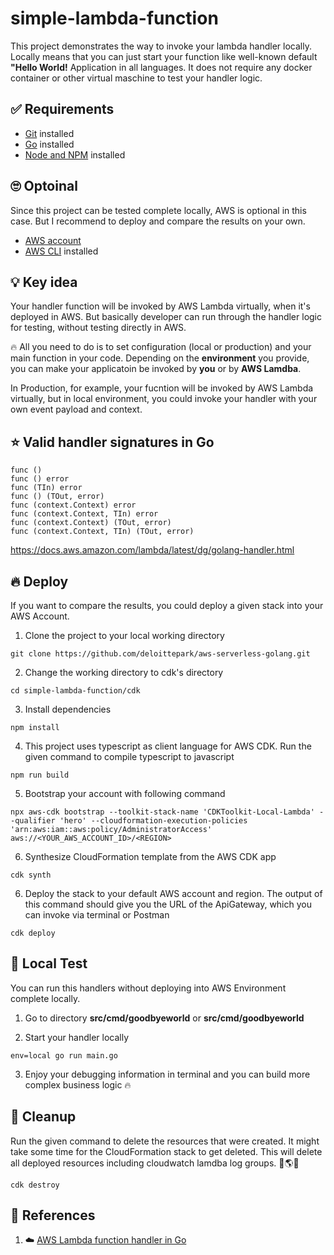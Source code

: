 # simple-lambda-function
This project demonstrates the way to invoke your lambda handler locally. Locally means that you can just start your function like well-known default **"Hello World!** Application in all languages. It does not require any docker container or other virtual maschine to test your handler logic. 

## ✅ Requirements 
* [Git](https://git-scm.com/book/en/v2/Getting-Started-Installing-Git) installed
* [Go](https://go.dev/doc/install) installed
* [Node and NPM](https://nodejs.org/en/download/) installed

## 🙄 Optoinal 
Since this project can be tested complete locally, AWS is optional in this case. But I recommend to deploy and compare the results on your own.
* [AWS account](https://portal.aws.amazon.com/gp/aws/developer/registration/index.html)
* [AWS CLI](https://docs.aws.amazon.com/cli/latest/userguide/install-cliv2.html) installed

## 💡 Key idea
Your handler function will be invoked by AWS Lambda virtually, when it's deployed in AWS. But basically developer can run through the handler logic for testing, without testing directly in AWS. 

🔥 All you need to do is to set configuration (local or production) and your main function in your code. Depending on the **environment** you provide, you can make your applicatoin be invoked by **you** or by **AWS Lamdba**.

In Production, for example, your fucntion will be invoked by AWS Lambda virtually, but in local environment, you could invoke your handler with your own event payload and context.

## ⭐ Valid handler signatures in Go
``` 
func ()
func () error
func (TIn) error
func () (TOut, error)
func (context.Context) error
func (context.Context, TIn) error
func (context.Context) (TOut, error)
func (context.Context, TIn) (TOut, error)

```
https://docs.aws.amazon.com/lambda/latest/dg/golang-handler.html

## 🔥 Deploy
If you want to compare the results, you could deploy a given stack into your AWS Account.

1. Clone the project to your local working directory
```
git clone https://github.com/deloittepark/aws-serverless-golang.git
```

2. Change the working directory to cdk's directory
```
cd simple-lambda-function/cdk
```

3. Install dependencies
```
npm install
```

4. This project uses typescript as client language for AWS CDK. Run the given command to compile typescript to javascript
```
npm run build
```

5. Bootstrap your account with following command
```
npx aws-cdk bootstrap --toolkit-stack-name 'CDKToolkit-Local-Lambda' --qualifier 'hero' --cloudformation-execution-policies 'arn:aws:iam::aws:policy/AdministratorAccess' aws://<YOUR_AWS_ACCOUNT_ID>/<REGION> 
```

6. Synthesize CloudFormation template from the AWS CDK app
```
cdk synth
```

6. Deploy the stack to your default AWS account and region. The output of this command should give you the URL of the ApiGateway, which you can invoke via terminal or Postman
```
cdk deploy
```
## 🚀 Local Test

You can run this handlers without deploying into AWS Environment complete locally.

1. Go to directory **src/cmd/goodbyeworld** or **src/cmd/goodbyeworld**

2. Start your handler locally
```
env=local go run main.go
```

3. Enjoy your debugging information in terminal and you can build more complex business logic 🔥

## 🔨 Cleanup

Run the given command to delete the resources that were created. It might take some time for the CloudFormation stack to get deleted. This will delete all deployed resources including cloudwatch lamdba log groups. 🌳🌎🌈
```
cdk destroy
```

## 👀 References

1. ☁️ [AWS Lambda function handler in Go
](https://docs.aws.amazon.com/lambda/latest/dg/golang-handler.html)

